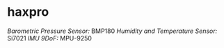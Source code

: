 # haxpro

_Barometric Pressure Sensor:_ BMP180
_Humidity and Temperature Sensor:_ Si7021
_IMU 9DoF:_ MPU-9250
